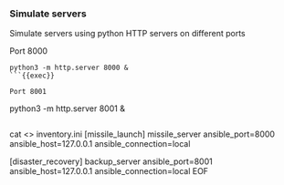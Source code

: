 ### Simulate servers
Simulate servers using python HTTP servers on different ports

Port 8000
```
python3 -m http.server 8000 &
```{{exec}}

Port 8001
```
python3 -m http.server 8001 &
```{{exec}}

```
cat <<EOF >> inventory.ini 
[missile_launch]
missile_server ansible_port=8000 ansible_host=127.0.0.1 ansible_connection=local

[disaster_recovery]
backup_server ansible_port=8001 ansible_host=127.0.0.1 ansible_connection=local
EOF
```{{exec}}


